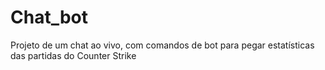 # Chat_bot
Projeto de um chat ao vivo, com comandos de bot para pegar estatísticas das partidas do Counter Strike
